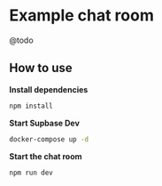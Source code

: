 # Example chat room

@todo


## How to use


**Install dependencies**

```sh
npm install 
```

**Start Supbase Dev**

```sh
docker-compose up -d
```

**Start the chat room**

```sh
npm run dev
```